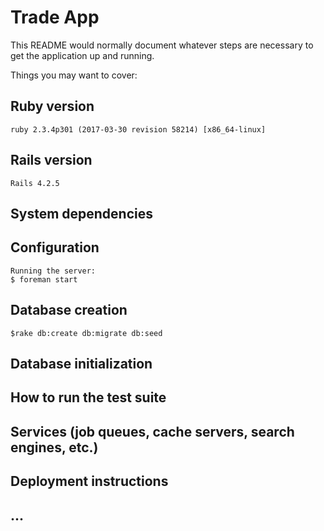 # Trade App

This README would normally document whatever steps are necessary to get the
application up and running.

Things you may want to cover:

## Ruby version
    ruby 2.3.4p301 (2017-03-30 revision 58214) [x86_64-linux]
    
## Rails version
    Rails 4.2.5

## System dependencies

## Configuration
    Running the server:
    $ foreman start

## Database creation
    $rake db:create db:migrate db:seed

## Database initialization

## How to run the test suite

## Services (job queues, cache servers, search engines, etc.)

## Deployment instructions

## ...
